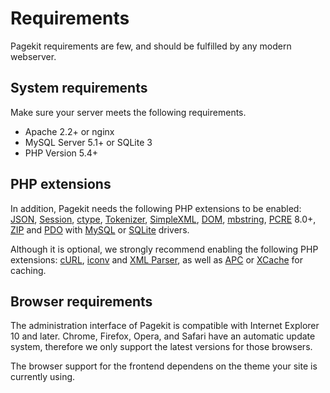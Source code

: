# Requirements

<p class="uk-article-lead">Pagekit requirements are few, and should be fulfilled by any modern webserver.</p>

## System requirements

Make sure your server meets the following requirements.

- Apache 2.2+ or nginx
- MySQL Server 5.1+ or SQLite 3
- PHP Version 5.4+

## PHP extensions

In addition, Pagekit needs the following PHP extensions to be enabled: [JSON](http://php.net/manual/book.json.php), [Session](http://php.net/manual/book.session.php), [ctype](http://php.net/manual/book.ctype.php), [Tokenizer](http://php.net/manual/book.tokenizer.php), [SimpleXML](http://php.net/manual/book.simplexml.php), [DOM](http://php.net/manual/book.dom.php), [mbstring](http://php.net/manual/book.mbstring.php), [PCRE](http://php.net/manual/book.pcre.php) 8.0+, [ZIP](http://php.net/manual/book.zip.php) and [PDO](http://php.net/manual/book.pdo.php) with [MySQL](http://php.net/manual/ref.pdo-mysql) or [SQLite](http://php.net/manual/ref.pdo-sqlite) drivers.

Although it is optional, we strongly recommend enabling the following PHP extensions: [cURL](http://php.net/manual/book.curl.php), [iconv](http://php.net/manual/book.iconv.php) and [XML Parser](http://php.net/manual/book.xml.php), as well as [APC](http://php.net/manual/book.apc.php) or [XCache](http://xcache.lighttpd.net/) for caching.

## Browser requirements

The administration interface of Pagekit is compatible with Internet Explorer 10 and later. Chrome, Firefox, Opera, and Safari have an automatic update system, therefore we only support the latest versions for those browsers.

The browser support for the frontend dependens on the theme your site is currently using.
